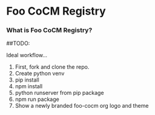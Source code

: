 # Foo CoCM Registry

### What is Foo CoCM Registry?

##TODO:

Ideal workflow... 
1. First, fork and clone the repo.
2. Create python venv
3. pip install <akello>
4. npm install <akello>
5. python runserver from pip package
6. npm run package
7. Show a newly branded foo-cocm org logo and theme